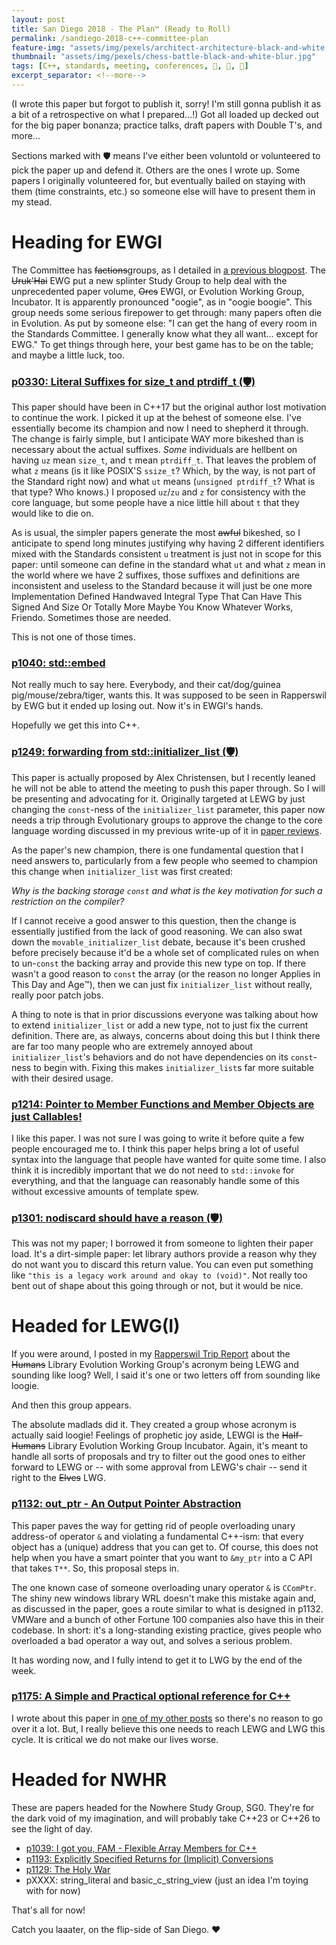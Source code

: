 ```yaml
---
layout: post
title: San Diego 2018 - The Plan™ (Ready to Roll)
permalink: /sandiego-2018-c++-committee-plan
feature-img: "assets/img/pexels/architect-architecture-black-and-white.jpg"
thumbnail: "assets/img/pexels/chess-battle-black-and-white-blur.jpg"
tags: [C++, standards, meeting, conferences, 🤝, 📣, 📜]
excerpt_separator: <!--more-->
---
```



(I wrote this paper but forgot to publish it, sorry! I'm still gonna publish it as a bit of a retrospective on what I prepared...!) Got all loaded up decked out for the big paper bonanza; practice talks, draft papers with Double T's, and more...<!--more-->

Sections marked with 🛡️ means I've either been voluntold or volunteered to pick the paper up and defend it. Others are the ones I wrote up. Some papers I originally volunteered for, but eventually bailed on staying with them (time constraints, etc.) so someone else will have to present them in my stead.

# Heading for EWGI

The Committee has ~~factions~~groups, as I detailed in [a previous blogpost](/rapperswil-2018-c++-committee-trip-report). The ~~Uruk'Hai~~ EWG put a new splinter Study Group to help deal with the unprecedented paper volume, ~~Orcs~~ EWGI, or Evolution Working Group, Incubator. It is apparently pronounced "oogie", as in "oogie boogie". This group needs some serious firepower to get through: many papers often die in Evolution. As put by someone else: "I can get the hang of every room in the Standards Committee. I generally know what they all want... except for EWG." To get things through here, your best game has to be on the table; and maybe a little luck, too.

### [p0330: Literal Suffixes for size_t and ptrdiff_t (🛡️)](/vendor/future_cxx/papers/d0330.html)

This paper should have been in C++17 but the original author lost motivation to continue the work. I picked it up at the behest of someone else. I've essentially become its champion and now I need to shepherd it through. The change is fairly simple, but I anticipate WAY more bikeshed than is necessary about the actual suffixes. _Some_ individuals are hellbent on having `uz` mean `size_t`, and `t` mean `ptrdiff_t`. That leaves the problem of what `z` means (is it like POSIX'S `ssize_t`? Which, by the way, is not part of the Standard right now) and what `ut` means (`unsigned ptrdiff_t`? What is that type? Who knows.) I proposed `uz`/`zu` and `z` for consistency with the core language, but some people have a nice little hill about `t` that they would like to die on.

As is usual, the simpler papers generate the most ~~awful~~ bikeshed, so I anticipate to spend long minutes justifying why having 2 different identifiers mixed with the Standards consistent `u` treatment is just not in scope for this paper: until someone can define in the standard what `ut` and what `z` mean in the world where we have 2 suffixes, those suffixes and definitions are inconsistent and useless to the Standard because it will just be one more Implementation Defined Handwaved Integral Type That Can Have This Signed And Size Or Totally More Maybe You Know Whatever Works, Friendo. Sometimes those are needed.

This is not one of those times.

### [p1040: std::embed](/vendor/future_cxx/papers/d1040.html)

Not really much to say here. Everybody, and their cat/dog/guinea pig/mouse/zebra/tiger, wants this. It was supposed to be seen in Rapperswil by EWG but it ended up losing out. Now it's in EWGI's hands.

Hopefully we get this into C++.

### [p1249: forwarding from std::initializer_list (🛡️)](https://wg21.link/p1249)

This paper is actually proposed by Alex Christensen, but I recently leaned he will not be able to attend the meeting to push this paper through. So I will be presenting and advocating for it. Originally targeted at LEWG by just changing the `const`-ness of the `initializer_list` parameter, this paper now needs a trip through Evolutionary groups to approve the change to the core language wording discussed in my previous write-up of it in [paper reviews](/sandiego-2018-pregame-paper-review-II).

As the paper's new champion, there is one fundamental question that I need answers to, particularly from a few people who seemed to champion this change when `initializer_list` was first created:

_Why is the backing storage `const` and what is the key motivation for such a restriction on the compiler?_

If I cannot receive a good answer to this question, then the change is essentially justified from the lack of good reasoning. We can also swat down the `movable_initializer_list` debate, because it's been crushed before precisely because it'd be a whole set of complicated rules on when to un-`const` the backing array and provide this new type on top. If there wasn't a good reason to `const` the array (or the reason no longer Applies in This Day and Age™), then we can just fix `initializer_list` without really, really poor patch jobs.

A thing to note is that in prior discussions everyone was talking about how to extend `initializer_list` or add a new type, not to just fix the current definition. There are, as always, concerns about doing this but I think there are far too many people who are extremely annoyed about `initializer_list`'s behaviors and do not have dependencies on its `const`-ness to begin with. Fixing this makes `initializer_list`s far more suitable with their desired usage.

### [p1214: Pointer to Member Functions and Member Objects are just Callables!](/vendor/future_cxx/papers/d1214.html)

I like this paper. I was not sure I was going to write it before quite a few people encouraged me to. I think this paper helps bring a lot of useful syntax into the language that people have wanted for quite some time. I also think it is incredibly important that we do not need to `std::invoke` for everything, and that the language can reasonably handle some of this without excessive amounts of template spew.

### [p1301: nodiscard should have a reason (🛡️)](/vendor/future_cxx/papers/d1301.html)

This was not my paper; I borrowed it from someone to lighten their paper load. It's a dirt-simple paper: let library authors provide a reason why they do not want you to discard this return value. You can even put something like `"this is a legacy work around and okay to (void)"`. Not really too bent out of shape about this going through or not, but it would be nice.

# Headed for LEWG(I)

If you were around, I posted in my [Rapperswil Trip Report](/rapperswil-2018-c++-committee-trip-report) about the ~~Humans~~ Library Evolution Working Group's acronym being LEWG and sounding like loog? Well, I said it's one or two letters off from sounding like loogie.

And then this group appears.

The absolute madlads did it. They created a group whose acronym is actually said loogie! Feelings of prophetic joy aside, LEWGI is the ~~Half-Humans~~ Library Evolution Working Group Incubator. Again, it's meant to handle all sorts of proposals and try to filter out the good ones to either forward to LEWG or -- with some approval from LEWG's chair -- send it right to the ~~Elves~~ LWG.

### [p1132: out_ptr - An Output Pointer Abstraction](/vendor/future_cxx/papers/d1132.html)

This paper paves the way for getting rid of people overloading unary address-of operator `&` and violating a fundamental C++-ism: that every object has a (unique) address that you can get to. Of course, this does not help when you have a smart pointer that you want to `&my_ptr` into a C API that takes `T**`. So, this proposal steps in.

The one known case of someone overloading unary operator `&` is `CComPtr`. The shiny new windows library WRL doesn't make this mistake again and, as discussed in the paper, goes a route similar to what is designed in p1132. VMWare and a bunch of other Fortune 100 companies also have this in their codebase. In short: it's a long-standing existing practice, gives people who overloaded a bad operator a way out, and solves a serious problem.

It has wording now, and I fully intend to get it to LWG by the end of the week.

### [p1175: A Simple and Practical optional reference for C++](/vendor/future_cxx/papers/d1175.html)

I wrote about this paper in [one of my other posts](/sandiego-2018-pregame-optional) so there's no reason to go over it a lot. But, I really believe this one needs to reach LEWG and LWG this cycle. It is critical we do not make our lives worse.

# Headed for NWHR

These are papers headed for the Nowhere Study Group, SG0. They're for the dark void of my imagination, and will probably take C++23 or C++26 to see the light of day.

- [p1039: I got you, FAM - Flexible Array Members for C++](/vendor/future_cxx/papers/d1039.html)
- [p1193: Explicitly Specified Returns for (Implicit) Conversions](/vendor/future_cxx/papers/d1193.html)
- [p1129: The Holy War](/vendor/future_cxx/papers/d1130.html)
- pXXXX: string_literal and basic_c_string_view (just an idea I'm toying with for now)

That's all for now!

Catch you laaater, on the flip-side of San Diego. ♥
